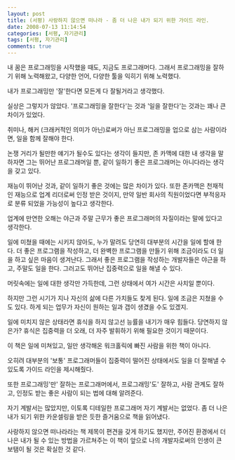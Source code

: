 ```yaml
---
layout: post
title: (서평) 사랑하지 않으면 떠나라 - 좀 더 나은 내가 되기 위한 가이드 라인.
date: 2008-07-13 11:14:54
categories: [서평, 자기관리]
tags: [서평, 자기관리]
comments: true
---
```


내 꿈은 프로그래밍을 시작했을 때도, 지금도 프로그래머다. 그래서 프로그래밍을 잘하기 위해 노력해왔고, 다양한 언어, 다양한 툴을 익히기 위해 노력했다.

내가 프로그래밍만 '잘'한다면 모든게 다 잘될거라고 생각했다.

실상은 그렇지가 않았다. '프로그래밍을 잘한다'는 것과 '일을 잘한다'는 것과는 꽤나 큰 차이가 있었다.

취미나, 해커 (크래커적인 의미가 아닌)로써가 아닌 프로그래밍을 업으로 삼는 사람이라면, 일을 함께 잘해야 한다.

논쟁 거리가 될만한 얘기가 될수도 있다는 생각이 들지만, 존 카맥에 대한 내 생각을 말하자면 그는 뛰어난 프로그래머일 뿐, 같이 일하기 좋은 프로그래머는 아니다라는 생각을 갖고 있다.

재능이 뛰어난 것과, 같이 일하기 좋은 것에는 많은 차이가 있다. 또한 존카맥은 천재적인 재능으로 업계 리더로써 인정 받은 것이지, 만약 일반 회사의 직원이었다면 부적응자로 분류 되었을 가능성이 높다고 생각한다.

업계에 만연한 오해는 야근과 주말 근무가 좋은 프로그래머의 자질이라는 말에 있다고 생각한다.

일에 미쳤을 때에는 시키지 않아도, 누가 말려도 당연히 대부분의 시간을 일에 할애 한다. 더 좋은 프로그램을 작성하고, 더 완벽한 프로그램을 만들기 위해 조금이라도 더 일을 하고 싶은 마음이 생겨난다. 그래서 좋은 프로그램을 작성하는 개발자들은 야근을 하고, 주말도 일을 한다. 그러고도 뛰어난 집중력으로 일을 해낼 수 있다.

머릿속에는 일에 대한 생각만 가득한데, 그런 상태에서 여가 시간은 사치일 뿐이다.

하지만 그런 시기가 지나 자신의 삶에 다른 가치들도 찾게 된다. 일에 조금은 지쳤을 수도 있다. 하게 되는 업무가 자신이 원하는 일과 갭이 생겼을 수도 있겠지. 

일에 미치지 않은 상태라면 휴식을 하지 않고선 능률을 내기가 매우 힘들다. 당연하지 않은가? 휴식은 집중력을 더 오래, 더 자주 발휘하기 위해 필요한 것이기 때문이다.

이 책은 일에 미쳐있고, 일만 생각해온 워크홀릭에 빠진 사람을 위한 책이 아니다.

오히려 대부분의 '보통' 프로그래머들이 집중력이 떨어진 상태에서도 일을 더 잘해낼 수 있도록 가이드 라인을 제시해줬다.

또한 프로그래밍'만' 잘하는 프로그래머에서, 프로그래밍'도' 잘하고, 사람 관계도 잘하고, 인정도 받는 좋은 사람이 되는 법에 대해 알려준다.

자기 계발서는 많았지만, 이토록 디테일한 프로그래머 자기 계발서는 없었다. 좀 더 나은 내가 되기 위한 카운셀링을 받은 듯한 즐거움으로 책을 읽어냈다. 

사랑하지 않으면 떠나라라는 책 제목이 편견을 갖게 하기도 했지만, 주어진 환경에서 더 나은 내가 될 수 있는 방법을 가르쳐주는 이 책이 앞으로 나의 개발자로써의 인생이 큰 보탬이 될 것은 확실한 것 같다.